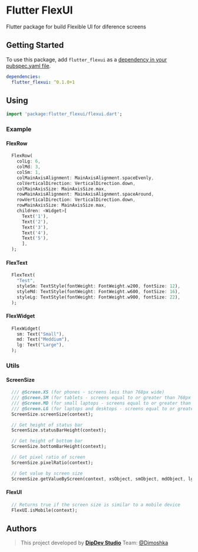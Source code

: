 Flutter FlexUI
===============

Flutter package for build Flexible UI for diference screens

## Getting Started

To use this package, add `flutter_flexui` as a [dependency in your pubspec.yaml file](https://flutter.io/platform-plugins/).

```yaml
dependencies:
  flutter_flexui: ^0.1.0+1
```

## Using

```dart
import 'package:flutter_flexui/flexui.dart';
```

### Example

#### FlexRow

```dart
  FlexRow(
    colLg: 6,
    colMd: 3,
    colSm: 1,
    colMainAxisAlignment: MainAxisAlignment.spaceEvenly,
    colVerticalDirection: VerticalDirection.down,
    colMainAxisSize: MainAxisSize.max,
    rowMainAxisAlignment: MainAxisAlignment.spaceAround,
    rowVerticalDirection: VerticalDirection.down,
    rowMainAxisSize: MainAxisSize.max,
    children: <Widget>[
      Text('1'),
      Text('2'),
      Text('3'),
      Text('4'),
      Text('5'),
      ],
  );
```

#### FlexText

```dart
  FlexText(
    "Test",
    styleSm: TextStyle(fontWeight: FontWeight.w200, fontSize: 12),
    styleMd: TextStyle(fontWeight: FontWeight.w600, fontSize: 16),
    styleLg: TextStyle(fontWeight: FontWeight.w900, fontSize: 22),
  );
```

#### FlexWidget

```dart
  FlexWidget(
    sm: Text("Small"),
    md: Text("Meddium"),
    lg: Text("Large"),
  );
```

### Utils

#### ScreenSize

```dart
  /// @Screen.XS (for phones - screens less than 768px wide)
  /// @Screen.SM (for tablets - screens equal to or greater than 768px wide)
  /// @Screen.MD (for small laptops - screens equal to or greater than 992px wide)
  /// @Screen.LG (for laptops and desktops - screens equal to or greater than 1200px wide)
  ScreenSize.screenSize(context);
```

```dart
  // Get height of status bar
  ScreenSize.statusBarHeight(context);
```

```dart
  // Get height of bottom bar
  ScreenSize.bottomBarHeight(context);
```

```dart
  // Get pixel ratio of screen
  ScreenSize.pixelRatio(context);
```

```dart
  // Get value by screen size
  ScreenSize.getValueByScreen(context, xsObject, smObject, mdObject, lgObject);
```

#### FlexUI

```dart
  // Returns true if the screen size is similar to a mobile device
  FlexUI.isMobile(context);
```

## Authors

> This project developed by [**DipDev Studio**](https://dipdev.studio) Team: [@Dimoshka](https://www.linkedin.com/in/dmytroprylutskyi/)